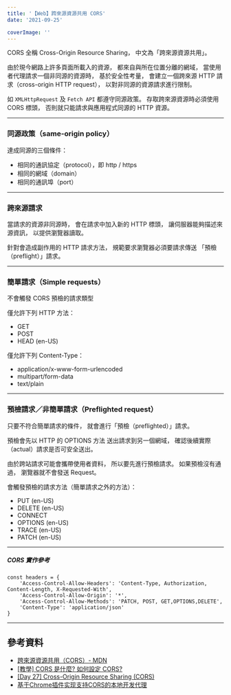 ```yaml
---
title: '【Web】跨來源資源共用 CORS'
date: '2021-09-25'

coverImage: ''
---
```


CORS 全稱 Cross-Origin Resource Sharing，
中文為「跨來源資源共用」。

由於現今網路上許多頁面所載入的資源，
都來自與所在位置分離的網域，
當使用者代理請求一個非同源的資源時，
基於安全性考量，
會建立一個跨來源 HTTP 請求（cross-origin HTTP request），
以對非同源的資源請求進行限制。

如 `XMLHttpRequest` 及 `Fetch API` 
都遵守同源政策。
存取跨來源資源時必須使用 CORS 標頭，
否則就只能請求與應用程式同源的 HTTP 資源。

---

### 同源政策（same-origin policy）
達成同源的三個條件：
- 相同的通訊協定（protocol），即 http / https
- 相同的網域（domain）
- 相同的通訊埠（port）

---

### 跨來源請求
當請求的資源非同源時，
會在請求中加入新的 HTTP 標頭，
讓伺服器能夠描述來源資訊，
以提供瀏覽器讀取。

針對會造成副作用的 HTTP 請求方法，
規範要求瀏覽器必須要請求傳送
「預檢（preflight）」請求。

---

### 簡單請求（Simple requests）
不會觸發 CORS 預檢的請求類型

僅允許下列 HTTP 方法：
- GET
- POST
- HEAD (en-US)

僅允許下列  Content-Type：
-   application/x-www-form-urlencoded
-   multipart/form-data
-   text/plain

---

### 預檢請求／非簡單請求（Preflighted request）
只要不符合簡單請求的條件，
就會進行「預檢（preflighted）」請求。

預檢會先以 HTTP 的 OPTIONS 方法
送出請求到另一個網域，
確認後續實際（actual）請求是否可安全送出。

由於跨站請求可能會攜帶使用者資料，
所以要先進行預檢請求。
如果預檢沒有通過，
瀏覽器就不會發送 Request。

會觸發預檢的請求方法（簡單請求之外的方法）：
- PUT (en-US)
- DELETE (en-US)
- CONNECT
- OPTIONS (en-US)
- TRACE (en-US)
- PATCH (en-US)

---

##### CORS 實作參考
```
const headers = {
    'Access-Control-Allow-Headers': 'Content-Type, Authorization, Content-Length, X-Requested-With',
    'Access-Control-Allow-Origin': '*',
    'Access-Control-Allow-Methods': 'PATCH, POST, GET,OPTIONS,DELETE',
    'Content-Type': 'application/json'
}
```

---

## 參考資料
- [跨來源資源共用（CORS）- MDN](https://developer.mozilla.org/zh-TW/docs/Web/HTTP/CORS)
- [[教學] CORS 是什麼? 如何設定 CORS?](https://shubo.io/what-is-cors/)
- [[Day 27] Cross-Origin Resource Sharing (CORS)](https://ithelp.ithome.com.tw/articles/10251693)
- [基于Chrome插件实现支持CORS的本地开发代理](https://blog.csdn.net/weixin_34162401/article/details/91460340)
